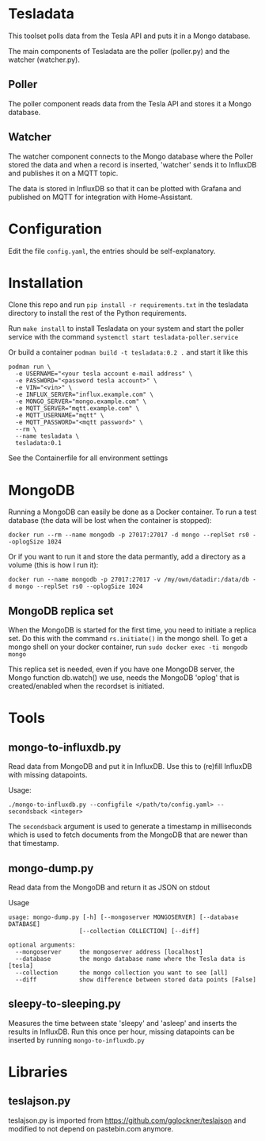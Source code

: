 # Tesladata
This toolset polls data from the Tesla API and puts it in a Mongo database.

The main components of Tesladata are the poller (poller.py) and the watcher (watcher.py).

## Poller
The poller component reads data from the Tesla API and stores it a Mongo database.

## Watcher
The watcher component connects to the Mongo database where the Poller stored the data and when a record is inserted, 'watcher' sends it to InfluxDB and publishes it on a MQTT topic.

The data is stored in InfluxDB so that it can be plotted with Grafana and published on MQTT for integration with Home-Assistant.

# Configuration
Edit the file `config.yaml`, the entries should be self-explanatory.

# Installation
Clone this repo and run `pip install -r requirements.txt` in the tesladata directory to install the rest of the Python requirements.

Run `make install` to install Tesladata on your system and start the poller service with the command `systemctl start tesladata-poller.service`

Or build a container `podman build -t tesladata:0.2 .` and start it like this

```lang=shell
podman run \
  -e USERNAME="<your tesla account e-mail address" \
  -e PASSWORD="<password tesla account>" \
  -e VIN="<vin>" \
  -e INFLUX_SERVER="influx.example.com" \
  -e MONGO_SERVER="mongo.example.com" \
  -e MQTT_SERVER="mqtt.example.com" \
  -e MQTT_USERNAME="mqtt" \
  -e MQTT_PASSWORD="<mqtt password>" \
  --rm \
  --name tesladata \
  tesladata:0.1
```
See the Containerfile for all environment settings

# MongoDB
Running a MongoDB can easily be done as a Docker container. To run a test database (the data will be lost when the container is stopped):

`docker run --rm --name mongodb -p 27017:27017 -d mongo --replSet rs0 --oplogSize 1024`

Or if you want to run it and store the data permantly, add a directory as a volume (this is how I run it):

`docker run --name mongodb -p 27017:27017 -v /my/own/datadir:/data/db -d mongo --replSet rs0 --oplogSize 1024`

## MongoDB replica set
When the MongoDB is started for the first time, you need to initiate a replica set. Do this with the command `rs.initiate()` in the mongo shell. To get a mongo shell on your docker container, run `sudo docker exec -ti mongodb mongo`

This replica set is needed, even if you have one MongoDB server, the Mongo function db.watch() we use, needs the MongoDB 'oplog' that is created/enabled when the recordset is initiated.

# Tools
## mongo-to-influxdb.py 
Read data from MongoDB and put it in InfluxDB. Use this to (re)fill InfluxDB with missing datapoints. 

Usage:

```lang=shell
./mongo-to-influxdb.py --configfile </path/to/config.yaml> --secondsback <integer>
```

The `secondsback` argument is used to generate a timestamp in milliseconds which is used to fetch documents from the MongoDB that are newer than that timestamp.

## mongo-dump.py
Read data from the MongoDB and return it as JSON on stdout

Usage
```lang=shell
usage: mongo-dump.py [-h] [--mongoserver MONGOSERVER] [--database DATABASE]
                    [--collection COLLECTION] [--diff]

optional arguments:
  --mongoserver     the mongoserver address [localhost]
  --database        the mongo database name where the Tesla data is [tesla]
  --collection      the mongo collection you want to see [all]
  --diff            show difference between stored data points [False]
```

## sleepy-to-sleeping.py
Measures the time between state 'sleepy' and 'asleep' and inserts the results in InfluxDB. Run this once per hour, missing datapoints can be inserted by running `mongo-to-influxdb.py`

# Libraries
## teslajson.py
teslajson.py is imported from https://github.com/gglockner/teslajson and modified to not depend on pastebin.com anymore.